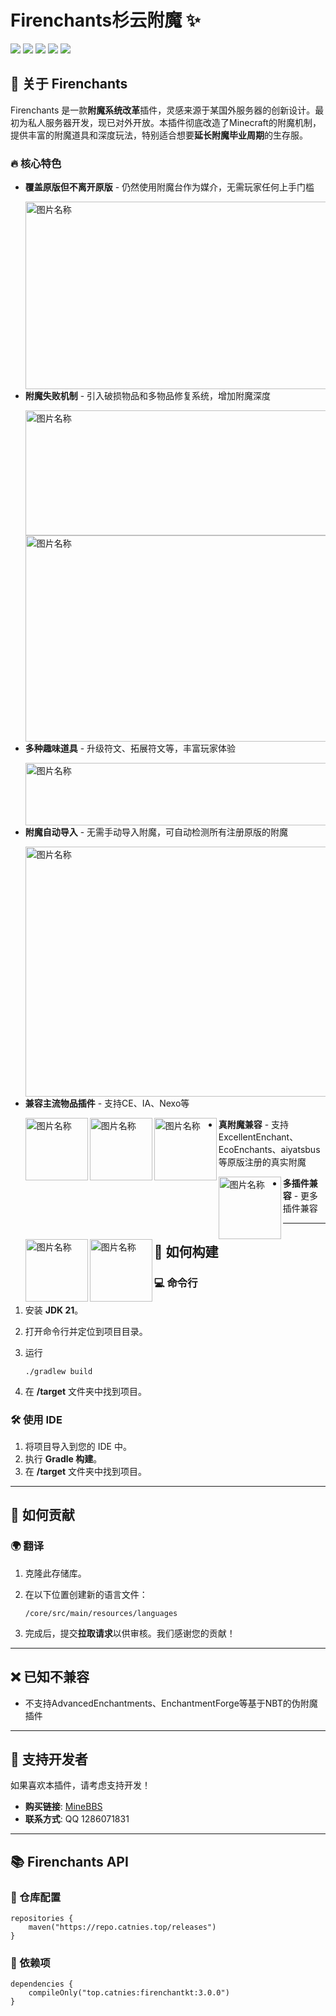 # Firenchants杉云附魔 ✨

![](https://img.shields.io/badge/%E6%94%AF%E6%8C%81%E7%89%88%E6%9C%AC-1.18--1.21-6772616) [![](https://img.shields.io/badge/%E6%8F%92%E4%BB%B6%E5%8F%91%E5%B8%83-MineBBS-6772616)](https://www.minebbs.com/resources/firenchant-eco.8479/) [![](https://img.shields.io/badge/%E6%8F%92%E4%BB%B6%E6%96%87%E6%A1%A3-gitbook-6772616)]() ![](https://img.shields.io/github/languages/code-size/Catnies/FirEnchant?label=代码大小) ![](https://img.shields.io/github/license/Catnies/FirEnchant?label=代码许可) 

## 📌 关于 Firenchants

Firenchants 是一款**附魔系统改革**插件，灵感来源于某国外服务器的创新设计。最初为私人服务器开发，现已对外开放。本插件彻底改造了Minecraft的附魔机制，提供丰富的附魔道具和深度玩法，特别适合想要**延长附魔毕业周期**的生存服。

### 🔥 核心特色

- **覆盖原版但不离开原版** - 仍然使用附魔台作为媒介，无需玩家任何上手门槛

  <img src="https://github-production-user-asset-6210df.s3.amazonaws.com/224338072/474384202-af53281a-105e-43cf-baa9-7d10e06ebec9.png?X-Amz-Algorithm=AWS4-HMAC-SHA256&X-Amz-Credential=AKIAVCODYLSA53PQK4ZA%2F20250805%2Fus-east-1%2Fs3%2Faws4_request&X-Amz-Date=20250805T080100Z&X-Amz-Expires=300&X-Amz-Signature=6fe292aa31ca222f31bc51078c8c1e7b0021354f28d95acac5b7a5fa0f0dce27&X-Amz-SignedHeaders=host" width = "600" height = "300" alt="图片名称" align=left />

- **附魔失败机制** - 引入破损物品和多物品修复系统，增加附魔深度

  <img src="https://github-production-user-asset-6210df.s3.amazonaws.com/224338072/474390052-58865f5a-f762-42c7-a9ef-d0b2e2c82838.png?X-Amz-Algorithm=AWS4-HMAC-SHA256&X-Amz-Credential=AKIAVCODYLSA53PQK4ZA%2F20250805%2Fus-east-1%2Fs3%2Faws4_request&X-Amz-Date=20250805T081239Z&X-Amz-Expires=300&X-Amz-Signature=2c184187194de743a1cb02d15040e1f72828485eadce873e47b103af7f7da05d&X-Amz-SignedHeaders=host" width = "600" height = "200" alt="图片名称" align=left />

  <img src="https://github-production-user-asset-6210df.s3.amazonaws.com/224338072/474393782-e9aac878-c720-4d27-b09d-ed4a95d8ef06.png?X-Amz-Algorithm=AWS4-HMAC-SHA256&X-Amz-Credential=AKIAVCODYLSA53PQK4ZA%2F20250805%2Fus-east-1%2Fs3%2Faws4_request&X-Amz-Date=20250805T081932Z&X-Amz-Expires=300&X-Amz-Signature=98b28e2ef321a83a06cdd3302e9eea964f811dcb1bf8ed81b37c8181a7eedb48&X-Amz-SignedHeaders=host" width = "600" height = "330" alt="图片名称" align=left />

- **多种趣味道具** - 升级符文、拓展符文等，丰富玩家体验

  <img src="https://github-production-user-asset-6210df.s3.amazonaws.com/224338072/474395973-c7a834fa-ad14-4759-8bdf-407ff73457fd.png?X-Amz-Algorithm=AWS4-HMAC-SHA256&X-Amz-Credential=AKIAVCODYLSA53PQK4ZA%2F20250805%2Fus-east-1%2Fs3%2Faws4_request&X-Amz-Date=20250805T082329Z&X-Amz-Expires=300&X-Amz-Signature=278f5682534f6c39426ac1889118328d2d63b01218358e9f74bd0f8b17f4f54a&X-Amz-SignedHeaders=host" width = "600" height = "100" alt="图片名称" align=left />

- **附魔自动导入** - 无需手动导入附魔，可自动检测所有注册原版的附魔

  <img src="https://github-production-user-asset-6210df.s3.amazonaws.com/224338072/474404507-fb6decdf-1aae-4a8c-a8ad-b9b78f0642a4.png?X-Amz-Algorithm=AWS4-HMAC-SHA256&X-Amz-Credential=AKIAVCODYLSA53PQK4ZA%2F20250805%2Fus-east-1%2Fs3%2Faws4_request&X-Amz-Date=20250805T083910Z&X-Amz-Expires=300&X-Amz-Signature=ff582e49368610853e35caa813cddf95f077f78e2a997e213bd0a8eb3fc54ddb&X-Amz-SignedHeaders=host" width = "600" height = "400" alt="图片名称" align=left />

- **兼容主流物品插件** - 支持CE、IA、Nexo等

  <a href="https://modrinth.com/plugin/craftengine" target="_blank">
  <img src="https://cdn.modrinth.com/data/tRX6FMfQ/0cf5b8584176a299543b47937eeeb2e3f6c2b30e.png" width = "100" height = "100" alt="图片名称" align=left />
  </a>  <a href="https://www.spigotmc.org/resources/%E2%9C%A8itemsadder%E2%AD%90emotes-mobs-items-armors-hud-gui-emojis-blocks-wings-hats-liquids.73355/" target="_blank">
  <img src="https://github-production-user-asset-6210df.s3.amazonaws.com/224338072/474400456-c5301279-074a-46c0-abaf-e847c37f3cd7.jpg?X-Amz-Algorithm=AWS4-HMAC-SHA256&X-Amz-Credential=AKIAVCODYLSA53PQK4ZA%2F20250805%2Fus-east-1%2Fs3%2Faws4_request&X-Amz-Date=20250805T083205Z&X-Amz-Expires=300&X-Amz-Signature=129c07667bc1d16ffc37bc7ba31b7c2ac963dde128f6303f85e5b20ed44d18ec&X-Amz-SignedHeaders=host" width = "100" height = "100" alt="图片名称" align=left />
  </a>  <a href="https://polymart.org/product/6901/nexo" target="_blank">
  <img src="https://images.polymart.org/product/6901/thumbnail.png?t=1743583080&v=3" width = "100" height = "100" alt="图片名称" align=left />
  </a>





- **真附魔兼容** - 支持ExcellentEnchant、EcoEnchants、aiyatsbus等原版注册的真实附魔

  <a href="https://www.spigotmc.org/resources/excellentenchants-%E2%AD%90-75-vanilla-like-enchantments.61693/" target="_blank">
  <img src="https://github-production-user-asset-6210df.s3.amazonaws.com/224338072/474405289-44fd32bc-de9f-4d9e-964f-e8950ab76326.jpg?X-Amz-Algorithm=AWS4-HMAC-SHA256&X-Amz-Credential=AKIAVCODYLSA53PQK4ZA%2F20250805%2Fus-east-1%2Fs3%2Faws4_request&X-Amz-Date=20250805T084109Z&X-Amz-Expires=300&X-Amz-Signature=94ca5d3236258c344a463c4ea02b550e80034a57fadb63ef7b6f012ddc919852&X-Amz-SignedHeaders=host" width = "100" height = "100" alt="图片名称" align=left />
  </a><a href="https://www.spigotmc.org/resources/ecoenchants-%E2%AD%95-250-enchantments-%E2%9C%85-create-custom-enchants-%E2%9C%A8-essentials-cmi-support.79573/" target="_blank">
  <img src="https://github-production-user-asset-6210df.s3.amazonaws.com/224338072/474407278-9a876e77-4628-451e-a650-0d56eff41f80.jpg?X-Amz-Algorithm=AWS4-HMAC-SHA256&X-Amz-Credential=AKIAVCODYLSA53PQK4ZA%2F20250805%2Fus-east-1%2Fs3%2Faws4_request&X-Amz-Date=20250805T084413Z&X-Amz-Expires=300&X-Amz-Signature=4ea687c3319ff6ffee264cafa8cf9f6265228e0b73d5ece38cea73c9383894c6&X-Amz-SignedHeaders=host" width = "100" height = "100" alt="图片名称" align=left />
  </a> <a href="https://github.com/PolarAstrum/aiyatsbus" target="_blank">
  <img src="https://github-production-user-asset-6210df.s3.amazonaws.com/224338072/474408229-ec7d6fd2-ffc5-4382-8877-5885093d13a9.jpg?X-Amz-Algorithm=AWS4-HMAC-SHA256&X-Amz-Credential=AKIAVCODYLSA53PQK4ZA%2F20250805%2Fus-east-1%2Fs3%2Faws4_request&X-Amz-Date=20250805T084608Z&X-Amz-Expires=300&X-Amz-Signature=a2b8de50759ad923bb8f72bf7f0c1387040f91d46bda68603f26026636926b1b&X-Amz-SignedHeaders=host" width = "100" height = "100" alt="图片名称" align=left />
  </a>





- **多插件兼容** - 更多插件兼容

------

## 🔧 如何构建

### 💻 命令行

1. 安装 **JDK 21**。

2. 打开命令行并定位到项目目录。

3. 运行

   ```
   ./gradlew build
   ```

4. 在 **/target** 文件夹中找到项目。

### 🛠️ 使用 IDE

1. 将项目导入到您的 IDE 中。
2. 执行 **Gradle 构建**。
3. 在 **/target** 文件夹中找到项目。

-----------------------

## 🤝 如何贡献

### 🌍 翻译

1. 克隆此存储库。

2. 在以下位置创建新的语言文件：

   ```
   /core/src/main/resources/languages
   ```

3. 完成后，提交**拉取请求**以供审核。我们感谢您的贡献！

--------------

## ❌ 已知不兼容

- 不支持AdvancedEnchantments、EnchantmentForge等基于NBT的伪附魔插件

------

## 💖 支持开发者

如果喜欢本插件，请考虑支持开发！

- **购买链接**: [MineBBS](https://www.minebbs.com/resources/firenchant-eco.8479/)
- **联系方式**: QQ 1286071831

------

## 📚 Firenchants API

### 📌 仓库配置

```
repositories {
    maven("https://repo.catnies.top/releases")
}
```

### 📌 依赖项

```
dependencies {
    compileOnly("top.catnies:firenchantkt:3.0.0")
}
```